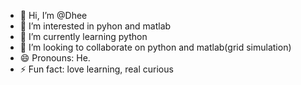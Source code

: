- 👋 Hi, I’m @Dhee
- 👀 I’m interested in pyhon and matlab
- 🌱 I’m currently learning python
- 💞️ I’m looking to collaborate on python and matlab(grid simulation)
- 😄 Pronouns: He.
- ⚡ Fun fact: love learning, real curious

<!---
Dheeting/Dheeting is a ✨ special ✨ repository because its `README.md` (this file) appears on your GitHub profile.
You can click the Preview link to take a look at your changes.
--->
